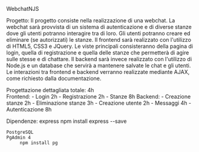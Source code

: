 WebchatNJS

Progetto:
Il progetto consiste nella realizzazione di una webchat.
La webchat sarà provvista di un sistema di autenticazione e di diverse stanze dove gli utenti potranno interagire tra di loro.
Gli utenti potranno creare ed eliminare (se autorizzati) le stanze.
Il frontend sarà realizzato con l'utilizzo di HTML5, CSS3 e JQuery. Le viste principali consisteranno della pagina di login, quella di registrazione e quella delle stanze che permetterà di agire sulle stesse e di chattare.
Il backend sarà invece realizzato con l'utilizzo di Node.js e un database che servirà a mantenere salvate le chat e gli utenti.
Le interazioni tra frontend e backend verranno realizzate mediante AJAX, come richiesto dalla documentazione.




Progettazione dettagliata totale:	4h	
Frontend:
	-	Login				2h
	-	Registrazione		2h
	-	Stanze				8h
Backend:
	-	Creazione stanze	2h
	-	Eliminazione stanze	3h
	-	Creazione utente	2h
	-	Messaggi			4h
	- 	Autenticazione		8h

Dipendenze:
	express
		npm install express --save
		
	PostgreSQL
	PgAdmin 4
		 npm install pg 